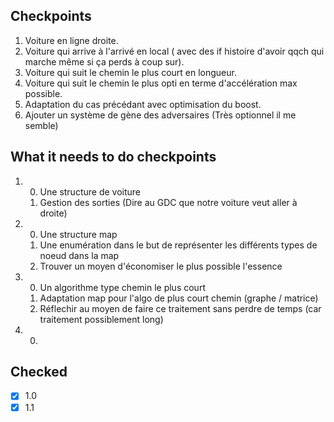 ## Checkpoints

1. Voiture en ligne droite.
2. Voiture qui arrive à l'arrivé en local 
( avec des if histoire d'avoir qqch qui marche même si ça perds à coup sur).
3. Voiture qui suit le chemin le plus court en longueur.
4. Voiture qui suit le chemin le plus opti en terme d'accélération max possible.
5. Adaptation du cas précédant avec optimisation du boost.
6. Ajouter un système de gène des adversaires (Très optionnel il me semble)

## What it needs to do checkpoints

1.  0. Une structure de voiture
    1. Gestion des sorties (Dire au GDC que notre voiture veut aller à droite)

2.  0. Une structure map 
    1. Une enumération dans le but de représenter les différents types de noeud dans la map
    2. Trouver un moyen d'économiser le plus possible l'essence

3.  0. Un algorithme type chemin le plus court
    1. Adaptation map pour l'algo de plus court chemin (graphe / matrice)
    2. Réflechir au moyen de faire ce traitement sans perdre de temps (car traitement possiblement long)

4.  0.

## Checked

- [x] 1.0
- [x] 1.1
